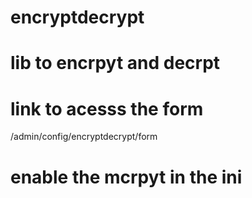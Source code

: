 # encryptdecrypt


# lib to encrpyt and decrpt 
# link to acesss the form 
/admin/config/encryptdecrypt/form
# enable the mcrpyt in the ini 